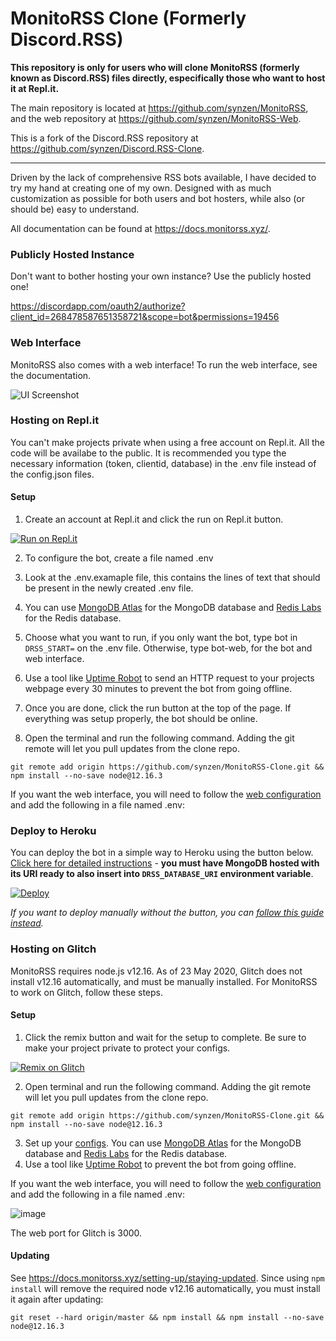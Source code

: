 # MonitoRSS Clone (Formerly Discord.RSS)

**This repository is only for users who will clone MonitoRSS (formerly known as Discord.RSS) files directly, especifically those who want to host it at Repl.it.**

The main repository is located at https://github.com/synzen/MonitoRSS, and the web repository at https://github.com/synzen/MonitoRSS-Web.

This is a fork of the Discord.RSS repository at https://github.com/synzen/Discord.RSS-Clone.

***

Driven by the lack of comprehensive RSS bots available, I have decided to try my hand at creating one of my own. Designed with as much customization as possible for both users and bot hosters, while also (or should be) easy to understand.

All documentation can be found at https://docs.monitorss.xyz/.

### Publicly Hosted Instance

Don't want to bother hosting your own instance? Use the publicly hosted one!

https://discordapp.com/oauth2/authorize?client_id=268478587651358721&scope=bot&permissions=19456


### Web Interface

MonitoRSS also comes with a web interface! To run the web interface, see the documentation.

![UI Screenshot](https://i.imgur.com/CD8mbRh.png)

### Hosting on Repl.it

You can't make projects private when using a free account on Repl.it. All the code will be availabe to the public. It is recommended you type the necessary information (token, clientid, database) in the .env file instead of the config.json files.

#### Setup

1. Create an account at Repl.it and click the run on Repl.it button.

[![Run on Repl.it](https://repl.it/badge/github/lebestnoob/MonitoRSS-Clone)](https://repl.it/github/lebestnoob/MonitoRSS-Clone)

2. To configure the bot, create a file named .env

3. Look at the .env.examaple file, this contains the lines of text that should be present in the newly created .env file.

4. You can use [MongoDB Atlas](https://www.mongodb.com/cloud/atlas) for the MongoDB database and [Redis Labs](https://redislabs.com/) for the Redis database.

5. Choose what you want to run, if you only want the bot, type bot in `DRSS_START=` on the .env file. Otherwise, type bot-web, for the bot and web interface.

6. Use a tool like [Uptime Robot](https://uptimerobot.com/) to send an HTTP request to your projects webpage every 30 minutes to prevent the bot from going offline.

7. Once you are done, click the run button at the top of the page. If everything was setup properly, the bot should be online.

8. Open the terminal and run the following command. Adding the git remote will let you pull updates from the clone repo.
```
git remote add origin https://github.com/synzen/MonitoRSS-Clone.git && npm install --no-save node@12.16.3
```

If you want the web interface, you will need to follow the [web configuration](https://docs.monitorss.xyz/configuration/web-interface) and add the following in a file named .env:

### Deploy to Heroku

You can deploy the bot in a simple way to Heroku using the button below. [Click here for detailed instructions](https://github.com/synzen/MonitoRSS/issues/45) - **you must have MongoDB hosted with its URI ready to also insert into `DRSS_DATABASE_URI` environment variable**.

<!-- [![Deploy](https://www.herokucdn.com/deploy/button.svg)](https://heroku.com/deploy) -->

[![Deploy](https://www.herokucdn.com/deploy/button.svg)](https://dashboard.heroku.com/new?button-url=https://github.com/synzen/MonitoRSS-Clone&template=https://github.com/synzen/MonitoRSS-Clone/tree/master)

*If you want to deploy manually without the button, you can [follow this guide instead](https://github.com/synzen/MonitoRSS/issues/95).*

### Hosting on Glitch

MonitoRSS requires node.js v12.16. As of 23 May 2020, Glitch does not install v12.16 automatically, and must be manually installed. For MonitoRSS to work on Glitch, follow these steps.

#### Setup

1. Click the remix button and wait for the setup to complete. Be sure to make your project private to protect your configs.

[![Remix on Glitch](https://cdn.glitch.com/2703baf2-b643-4da7-ab91-7ee2a2d00b5b%2Fremix-button.svg)](https://glitch.com/edit/#!/import/github/synzen/MonitoRSS-Clone)

2. Open terminal and run the following command. Adding the git remote will let you pull updates from the clone repo.
```
git remote add origin https://github.com/synzen/MonitoRSS-Clone.git && npm install --no-save node@12.16.3
```

3. Set up your [configs](https://docs.monitorss.xyz/configuration/bot-configuration). You can use [MongoDB Atlas](https://www.mongodb.com/cloud/atlas) for the MongoDB database and [Redis Labs](https://redislabs.com/) for the Redis database.
4. Use a tool like [Uptime Robot](https://uptimerobot.com/) to prevent the bot from going offline.

If you want the web interface, you will need to follow the [web configuration](https://docs.monitorss.xyz/configuration/web-interface) and add the following in a file named .env:

![image](https://user-images.githubusercontent.com/44692189/82736173-5b68f500-9d49-11ea-9e42-9b23af184438.png)

The web port for Glitch is 3000.

#### Updating

See https://docs.monitorss.xyz/setting-up/staying-updated. Since using `npm install` will remove the required node v12.16 automatically, you must install it again after updating:

```
git reset --hard origin/master && npm install && npm install --no-save node@12.16.3
```
